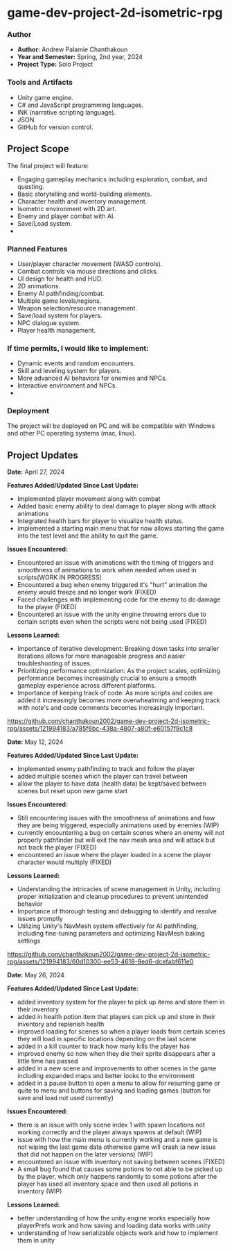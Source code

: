 # game-dev-project-2d-isometric-rpg

### Author
- **Author:** Andrew Palamie Chanthakoun
- **Year and Semester:** Spring, 2nd year, 2024
- **Project Type:** Solo Project

### Tools and Artifacts

- Unity game engine.
- C# and JavaScript programming languages.
- INK (narrative scripting language).
- JSON.
- GitHub for version control.


## Project Scope

The final project will feature:

- Engaging gameplay mechanics including exploration, combat, and questing.
- Basic storytelling and world-building elements.
- Character health and inventory management.
- Isometric environment with 2D art.
- Enemy and player combat with AI.
- Save/Load system.
- 
### Planned Features

- User/player character movement (WASD controls).
- Combat controls via mouse directions and clicks.
- UI design for health and HUD.
- 2D animations.
- Enemy AI pathfinding/combat.
- Multiple game levels/regions.
- Weapon selection/resource management.
- Save/load system for players.
- NPC dialogue system.
- Player health management.

### If time permits, I would like to implement:

- Dynamic events and random encounters.
- Skill and leveling system for players.
- More advanced AI behaviors for enemies and NPCs.
- Interactive environment and NPCs.
- 
### Deployment
The project will be deployed on PC and will be compatible with Windows and other PC operating systems (mac, linux).

## Project Updates

**Date:** April 27, 2024

**Features Added/Updated Since Last Update:**
- Implemented player movement along with combat
- Added basic enemy ability to deal damage to player along with attack animations
- Integrated health bars for player to visualize health status.
- implemented a starting main menu that for now allows starting the game into the test level and the ability to quit the game.

**Issues Encountered:**
- Encountered an issue with animations with the timing of triggers and smoothness of animations to work when needed when used in scripts(WORK IN PROGRESS)
- Encountered a bug when enemy triggered it's "hurt" animation the enemy would freeze and no longer work (FIXED)
- Faced challenges with implementing code for the enemy to do damage to the player (FIXED)
- Encountered an issue with the unity engine throwing errors due to certain scripts even when the scripts were not being used (FIXED)

**Lessons Learned:**
- Importance of iterative development: Breaking down tasks into smaller iterations allows for more manageable progress and easier troubleshooting of issues.
- Prioritizing performance optimization: As the project scales, optimizing performance becomes increasingly crucial to ensure a smooth gameplay experience across different platforms.
- Importance of keeping track of code: As more scripts and codes are added it increasingly becomes more overwhealming and keeping track with note's and code comments becomes increasingly important.


https://github.com/chanthakoun2002/game-dev-project-2d-isometric-rpg/assets/121994183/a785f6bc-438a-4807-a80f-e60157f9c1c8

**Date:** May 12, 2024

**Features Added/Updated Since Last Update:**
- Implemented enemy pathfinding to track and follow the player
- added multiple scenes which the player can travel between
- allow the player to have data (health data) be kept/saved between scenes but reset upon new game start

**Issues Encountered:**
- Still encountering issues with the smoothness of animations and how they are being triggered, especially animations used by enemies (WIP)
- currently encountering a bug on certain scenes where an enemy will not properly pathfinder but will exit the nav mesh area and will attack but not track the player (FIXED)
- encountered an issue where the player loaded in a scene the player character would multiply (FIXED)

**Lessons Learned:**
- Understanding the intricacies of scene management in Unity, including proper initialization and cleanup procedures to prevent unintended behavior
- Importance of thorough testing and debugging to identify and resolve issues promptly
- Utilizing Unity's NavMesh system effectively for AI pathfinding, including fine-tuning parameters and optimizing NavMesh baking settings
  
https://github.com/chanthakoun2002/game-dev-project-2d-isometric-rpg/assets/121994183/60d10300-ee53-4618-8ed6-dcefabf611e0


**Date:** May 26, 2024

**Features Added/Updated Since Last Update:**
- added inventory system for the player to pick up items and store them in their inventory
- added in health potion item that players can pick up and store in their inventory and replenish health
- improved loading for scenes so when a player loads from certain scenes they will load in specific locations depending on the last scene
- added in a kill counter to track how many kills the player has
- improved enemy so now when they die their sprite disappears after a little time has passed
- added in a new scene and improvements to other scenes in the game including expanded maps and better looks to the environment
- added in a pause button to open a menu to allow for resuming game or quite to menu and buttons for saving and loading games (button for save and load not used currently)

**Issues Encountered:**
- there is an issue with only scene index 1 with spawn locations not working correctly and the player always spawns at default (WIP)
- issue with how the main menu is currently working and a new game is not wiping the last game data otherwise game will crash (a new issue that did not happen on the later versions) (WIP)
- encountered an issue with inventory not saving between scenes (FIXED)
- A small bug found that causes some potions to not able to be picked up by the player, which only happens randomly to some potions after the player has used all inventory space and then used all potions in inventory (WIP)

**Lessons Learned:**
- better understanding of how the unity engine works especially how playerPrefs work and how saving and loading data works with unity
- understanding of how serializable objects work and how to implement them in unity
  

